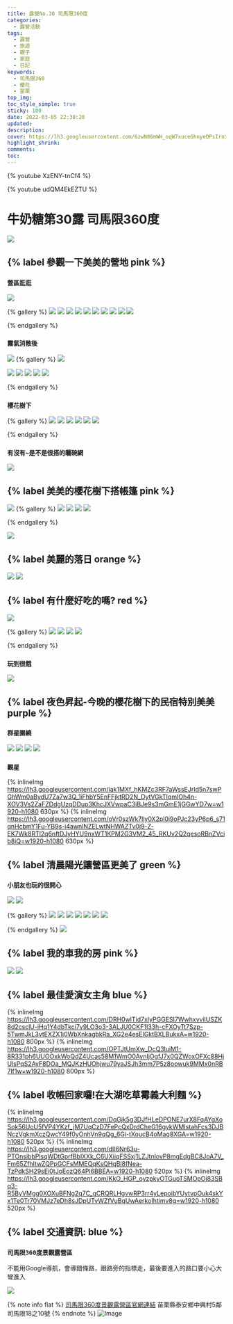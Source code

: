 ```yaml
---
title: 露營No.30 司馬限360度
categories:
  - 露營活動
tags:
  - 露營
  - 旅遊
  - 親子
  - 家庭
  - 日記
keywords:
  - 司馬限360
  - 櫻花
  - 苗栗
top_img:
toc_style_simple: true
sticky: 100
date: 2022-03-05 22:38:20
updated:
description:
cover: https://lh3.googleusercontent.com/6zwN86mWH_oqW7xuceGhnyeDPsIrnSFZcwbidwx0TVElUEhGLKnQ8o8-GmCRC1_mpTYt6mflxN-xMl4NZIDZCHMRLKMpK-B_R_Y9IflzuaCkIyCOTZ1uUS3vvLx1rrZATGcO4ovRAg=w1920-h1080
highlight_shrink:
comments:
toc:
---
```


{% youtube XzENY-tnCf4 %}

{% youtube udQM4EkEZTU %}

# 牛奶糖第30露 司馬限360度

![](https://lh3.googleusercontent.com/YEVZyACbAgac59cS1kcoH-rCg39FFwu1NSu9C1agGMoH2rGap0ywSzGI7PyYqSRcSrIrtbMSvqdyuMKxY8_-tF8PlbFFsI4qJesF3b9kPwBRfLZ_rUy_DMz_tBpBkkK_2v1fHw3OQw=w1920-h1080)

## {% label 參觀一下美美的營地 pink %}

### `營區逛逛`

![](https://lh3.googleusercontent.com/U5GRtlkDV4ZOE8Jh1wZAu-GJ1MafCw0GoI58HpDPIa3vHDLYnHgkP_-cuiOVIybcjYw6Pk6XoU4JB0eo_0SXyk1zVF9E0U7vgCEa1VMX8vHIW3Hh7DlHc0SwlaLWdYmitKV5SvqYJw=w1920-h1080)

{% gallery %}
![](https://lh3.googleusercontent.com/brcdaJghfVEbVuNaxtp-I4XUooZPrhMxtdze7n22YSaPIyMhF0hhSAo-D_z5V3AjbmoF3TEBL4JRb5A2Gr2lpYREA4AzMtSw-jFjcWJKu5RazNbvp84sguckqkdwnkGCClyZnSrOKQ=w1920-h1080)
![](https://lh3.googleusercontent.com/nfcb65zTqNBXjTM3XaT8EpeJM6Kd2yLYtuezKPJ0imvrnLGnz2uenlLocZuofQ_aI26DVUz-v0bIgItMedWAQZkgKN_vCFGIgLyXkhBirc8-SDhMwwCvlXI6ZU9yoU6tnviZCGGztA=w1920-h1080)
![](https://lh3.googleusercontent.com/oB0pfLfLsX_aQg2UxQayBLFUkTpfDxRpAGMJhpc18KMLUNozb238h4wgHFOwhGdT8mAsf61vY0hBGTBuRRimITOP23iZhycrAhKxNPXk6PKSe6gHJfzUbEmUtFzrZXQM49LH2Mj-UA=w1920-h1080)
![](https://lh3.googleusercontent.com/rWQ7uCDOvX7J9LsnVW7lntXkAZmQV_BLo6PqdH0QzciVeq2KsFngAlQB-YvxEZ2M2qaUQHSJkCtbXALJlslhlvzzNTIbhD5EROpIfUsWysVZ4157uDD5pl-qACofXrti1lN9PBiUwA=w1920-h1080)
![](https://lh3.googleusercontent.com/OzgHWgxCR6qiaG2_kbd4O3HjHcsHRK0z412as7-Yus1jlU8rDwRcK5l0pu_VCyo6AQUcvrZkMuhD11W8yXtN7XsUeiB4nR-HERAydBAffoM6TXQlrc5mcOcMrtlCUDRAGE3kdqVkcA=w1920-h1080)
![](https://lh3.googleusercontent.com/sFbxK1VRFSocPPWu44Z0KVsZQ4-GgA9E2zA-MgWuMvvZZD1QyfzbwOrVOmB1QehdYRK2FDbpW00CGKy750Vyv3_ZFHcmlUpwJuZRIf3FwmCT_g3_RS2R1j1J8VUu1OB5RJOHYMz_uQ=w1920-h1080)
![](https://lh3.googleusercontent.com/fxf21m4IFRk1HChBY8DhGzZW5mXnumSEh47hNDt3gkRSHAL-jwR2ABcaszd8UUlEmjH2bCtyaYqz3WlARNfrXr9gq3Qp0wnn7zJq269dPNUWnShGdlrqHqNup5mOkJJOef0Am4n0Kg=w1920-h1080)
![](https://lh3.googleusercontent.com/42mE_0YhBk9OH5u4M3JmlZzwEvdi5xaPotC3pe04ezBnBI615yxtjVd_WOn099DgXvSuUO0ZqL3VvcNpt3A7IGkO0800LqYKOjFktbAnJpU_O4FOAs_mIEZGjaBtVXPoLhwrASQG6g=w1920-h1080)
![](https://lh3.googleusercontent.com/7ID8suN33PLhi79ChHynU40YNC8MTZG7IOMWN2LIfOaq041ff_Xh6Ua2Cz4vPhK3_DdmOYhsdf5Xtzf5WSCBPHS4gMwXPHFNOYB5eed8cKs0uEVOcru-XO8XDD_DqDFN-B7oXFlRPw=w1920-h1080)
![](https://lh3.googleusercontent.com/wZtnB8Jqr4sjm3dtVdc_dWYPmN1MXeeOPEPtD07vkSqJCNm-ds-Bp5tV4AtgGUEHD5BB8JdKXSwSwyqTf5Bq8im2SJwUYmxQIkbHnVo7MXjt2fnrDVZcuDCqsGzmN-sLwNTd-XeTKQ=w1920-h1080)

{% endgallery %}

### `霧氣消散後`

![](https://lh3.googleusercontent.com/s52rcpoj4oDmkTTdtEZ80OmLrXsOEOo0Xf5JkYEG_JrG-wS1nTMghlWewRjzEmWReeB22zy9ouhoAwzDO8LvsPn7RL4XWW4q1X7fqSrgnR_ImLyt-I9iSrIidxe1tKjkLsG6Xqc0Fg=w1920-h1080)
{% gallery %}
![](https://lh3.googleusercontent.com/yQcJQJNOkEncLXIcn-zMSVgXbLjHi2Eo5eD9gPTwsAuy6l4fz3rMOwOVFLNedAn4WieTqHRMZC2T5r8aVo46frb7YRYbRXQBuGS28r6v20QHU145p3gUnTJ6_NJQHT_5nzyA6R39Xw=w1920-h1080)

![](https://lh3.googleusercontent.com/gn7aTZUbY_lld-8B5ev1h6DJpTt9JBKoP03EXjVd9XJKHfh0j4hkWew4PPCGX5yBzsNCW4_Im4CZf-D3t6xyZpGFTsLJ0rA1-BRMFFLIoFX1mVh7YeGsAQ0uubcHzPsASpk8oH10vg=w1920-h1080)
![](https://lh3.googleusercontent.com/tCWVYjmjf_AzJzyu7sw151kKgensZ2wuiT_dytp6oqdnT3Zt-aCDI0k-89iZ9P2GSk_ISCk_uoE1xPujQu2DVr2yZqtXKyNCGK5HAhWKBCqGfoXo8mr-4P1hYxjwb_k50WWWlCugnQ=w1920-h1080)
![](https://lh3.googleusercontent.com/VzHfrs9yKVTB7JSCZqAzKDbecIebMKldiFoRMf0RDSoMALPBCtMvu9kS4tISkpQiNej3PBz8a5L_avFX60ApGRJJOXSbV-Zmx2CLNmB3d6vztH5B6TSFHg9csaOtNw0bhSXp7Dl6bQ=w1920-h1080)
![](https://lh3.googleusercontent.com/p8P2HiXeO2SztfbwOb21KtvdMdnVkLJDw2fy7LF8Ef6jsGipxU4VrkN4SCKD6fsEnPlOHBtW655jKAY_gFll04bs7eat2Uzs2O3HcDERMpF3EujJo-2tqXqUFzDHvoQT8w5ypcYaKg=w1920-h1080)
![](https://lh3.googleusercontent.com/K44dEAhj2dp0aKaBziIgunYnczSRGibNcRKws3-OOVoDgPgXe-9SxViRN9Xxooxa55jTVQ__1Lco5NHCoiz7Jb0-Kf9qo5ocT2UGjKQgrYSUjxPZC9SfdRT18iRaScKudhd-fPnBtA=w1920-h1080)

{% endgallery %}

### `櫻花樹下`

{% gallery %}
![](https://lh3.googleusercontent.com/I2oYU_f4Qqxo-DLthIq2QPYawXoBHcPNUtQT-6XbyQAvl897euUTAf9e3YdL5SYFgl9vUIiZd04CELi9_ziwu7mmNJUkpx5N0RUYuLs1kaWFiv8Mff4pKQptNLyF5fT_i_35IF-0uQ=w1920-h1080)
![](https://lh3.googleusercontent.com/OMyYeDB8eZS-qUR6TD0qnwNFpaE7zwrMyEvwWwDC0I9d8bZX25vbEte1wxtgaSHnqU0nV3Wxb4G1OCKpS7rIh6oRV7oPzZKmPwdYxh8fZpaNENfLDqjQPmWuvEQz0ivPSAWxbpsCHQ=w1920-h1080)
![](https://lh3.googleusercontent.com/OA-gV0b-FkRNBO0SXj_xuZ0q2Y8XFkPmD-22aYglPlMMH82qV16cEXq8eWHb5klfeoEl62S1yO9e7ZPzglUmsUL2niGQipvownIgPuZQv0iXxx7nx-TQTvki0_MAFssfMC9j2MWL7A=w1920-h1080)
![](https://lh3.googleusercontent.com/to4XuzEcWGfFZxoPkVrFqpAuv2NOxwYld3rxqS8Awp-Mfbddf8IZxjVF82JJHjyGi_nTKi52XluMoVNTNJdrTJgp8tI4NpM7G78hwAMw3J-Urp8E4despWPeX5MHPILqCZMIWGe1IQ=w1920-h1080)
![](https://lh3.googleusercontent.com/yquvjYJvNC6xeAXkKURFXXrmDWnmUgvL4Pku1g0NRWtI8jKTWhW_Woc4oanTSvaNBn6kjZPx5E8kfVYiRS_2mwSErGqR2F8E_I0-voVefOe766t8ZT7lfgsWTkrmNwcitFTPBcB0PA=w1920-h1080)
![](https://lh3.googleusercontent.com/dAUskNqZLb3w0CBNJ3KwpVwwDUrpdITagjgQyNP8yG5n75z5he3DS2wQeNiKH3_AjnIVtWPB-5kTdC9O5LsMf8ZrIR3EUr4Y7WoAjDP5sHZEKT80CAn6FjayKtX8ea9XvYdl-5aHuQ=w1920-h1080)

{% endgallery %}

### `有沒有~是不是很搭的曬碗網`

![](https://lh3.googleusercontent.com/kPi6OMtIXiTM5a_k43h7mnWMMLwoeQPQRPO_HOW6L5AeVRzO_ibPmGRtg2Ql-QwIn_Dv087Y8X2K7fxTL2aXfFYyVqUC_NgCmAObwB43ml4Nm6cilmVmqVp79rYazQE8RvfpeZpJkw=w1920-h1080)

## {% label 美美的櫻花樹下搭帳篷 pink %}

![](https://lh3.googleusercontent.com/6ppp9spNeZOpnIF3iClBZSICzdpVzRYgGBy_Mdqtkm_s9Vn86CsyAr9C5dOTsqthU_4ZCGzDLQoeAZLzHridmhGcw61AEieyQKC6yD0H3wUqALbGOdkFa4jT-ko7OEkS6H9FV1pw4A=w1920-h1080)
{% gallery %}
![](https://lh3.googleusercontent.com/CByEP5sgFpvY4KPG1_6I6Cx__98eCpHzSx6XVlt0SUzY67EfF-G7yeIg4dHwAksXvBNRyXzkpXP0UhGSz3Yxr8WTW19Qv6oOmjfHME8Qkot_b46K1UnN09WB021Fw7FS5Nk-p5yxHw=w1920-h1080)
![](https://lh3.googleusercontent.com/7lIrytMwLURUR90pFK968qfbi8bjfpQ8JoZwlx93qBQSpglGLpcaaX2d45KFFOwM8xtuHmKVhS8QUG49B3Yt1ZQfrQICzp4FEp16h0E9f9faDP__uFDFkdRImIYMl_GYyRbPAlFdMg=w1920-h1080)
![](https://lh3.googleusercontent.com/btEndT2M5AmwiojIbfI78OsZyMN6aZdInuN8NWrj8IvnmQy2_-Uz3t9ts1LMuj0y_LRNbL1hmPFcJf065pmwENzO0Y4JZ2MJdtsmng9Gv4mBUmgKzkC0bRAQ3xukfcfIf3DK9DjfRw=w1920-h1080)
![](https://lh3.googleusercontent.com/wpfZPUl_hPGMoq9tsYAzF92_AS2khTAoGB2b-YT6OpkHIObKZPVpjK1cNGll17eXXI6kucZYXomt2d-ICzYZB36QDpHQ7HNnEWxRUzfze2jCFsDbuZBIh2WV5o70ivdA-UrmZqvjKg=w1920-h1080)

{% endgallery %}

![](https://lh3.googleusercontent.com/fqGAG9ocSBxRux6A7Xy_5MzCsJx9zo0alVNEisc5q52NU_R0cZUT2Lhjl_q5_AZbtcHDCdAInrAcooLTM2kj6WE86O_reLB3f5w_bLt3E0GKqNsuiPyw7O2FAuWBC3SJ7qSUUntwbw=w1920-h1080)

## {% label 美麗的落日 orange %}

![](https://lh3.googleusercontent.com/X_BIo6GrUQq6tQlkjNKgrXE3yhZ6jaPhTFQTd1utYoB45ha4CqtArJQEUoLEpqn1GD2JFhiRzjCBueXeUOROncgIDWULEFZZTPca0oZTb50UPR28fZ2TagwoQ5XCwJO9wI6hrTbS_w=w1920-h1080)
![](https://lh3.googleusercontent.com/rExawHzvMDgYfA7KtW2osjmx-dqo2jhfh5vzJ3q62RJQ0GpGi7ir-5RzjAw2BqQ1lPJUeiXCIFq9PJH4Jm98eNSAzrtz01VRFmbNAC8kCMClkuuAWKhUBZzl56xr2oDUozEGmE4Xiw=w1920-h1080)

## {% label 有什麼好吃的嗎? red %}

![](https://lh3.googleusercontent.com/0eDzMTsDrk0xz8v3kEMc7vN6Bjf6GM2U123bwwpoPEg2w0kEYa5Vj9b5w9haQz1OY7p3ucY35f7ch-coIpVjd45RbbbhWRgA7O_V04lEDetXy0Iv9z9DZEVseh-CNSEk3lbuCZWXmg=w1920-h1080)

{% gallery %}
![](https://lh3.googleusercontent.com/k2G9ZjPB9r2fV9ug63sET5g80ate6_VyOdyW-MbNtMyAnQlVV_OBv4wb1xpc2hv_SjcGdHYNOMP8agg0OroqkovFalVTeRdTvPHUbJXy1YuPzySQsOIOX5D8rYvBNFdqbRNUK3_p4A=w1920-h1080)
![](https://lh3.googleusercontent.com/L5mv0hJXvhhGaipL_NZboCqtNevkAuvbIXGlDL_qK5n29U0Ow5c8PLQZduQU6y7AWgexzM670i_rbNXnkXXoj9AmAM9cEgmvjL16VYopz86E0ODchvJhfdvX7y5Y8S4AQXdbSBkhYA=w1920-h1080)
![](https://lh3.googleusercontent.com/bBoZsOa_SHC5MT2x76oejjJoYDiOgUDBEjLq_OXmWd3U1UstQodKz7ztZqUGtJbmDjIQK4O5ZFZu7pBIYK7Jf-xBLQBkzgqxQaGpQnE_GlaZ9AD-ttZ2vrQYQjD4J1qrFauNOMP59w=w1920-h1080)
![](https://lh3.googleusercontent.com/95obvgMliKYCysfbNke14uxzobLU3NdyqUTG_4P1zZnN0JDBCsIlSQ5wbHA826c9Ufuh8phkcXNtFzoaomQOaDR9BiaaWgP5VmkQEFoeQnDjCGlcMjM1H7rnLyy9dHzhYZXl0w-XpQ=w1920-h1080)

{% endgallery %}

### `玩到很餓`

![](https://lh3.googleusercontent.com/MzQm6jrIZz_U-hbq9MpatdAE3jvZZ05-CXfd6E0CZxOqfwMAoiCNvgvqcvpZav_f_sxpHkX3DNwOlJkQprWZOECtXMWGh31jwko2IcSS8QFs3S4ajhf2b4bJPaYhwf74N6D-l6QNLQ=w1920-h1080)

## {% label 夜色昇起-今晚的櫻花樹下的民宿特別美美 purple %}

### `群星圍繞`

![](https://lh3.googleusercontent.com/m80gZOdnNmhChbBVZRcAambPgmMj5dYVGLpZ6vtRb9aBIj81lOHdC89ZrnLyaOsDfSLLLg3gHILM9c-XYw_PRsrcyv5SjfJfmg0bQcV3LhbvavCoui2uXQFDIPWxb7kUGP-L5Kg7dw=w1920-h1080)
![](https://lh3.googleusercontent.com/mgTpISAY6SDieJdjNGXzhmdiPFejR98sYkosj8Q9gbmTQf0_MTtYy0OuWp4_OpQJq9aeFZFPBGa3f9Fe7J9Jw_JZFoTIo2jawVFFf-jMwinFp88u40FbxoAKIT9S7e7gm3D0w-oKkw=w1920-h1080)
![](https://lh3.googleusercontent.com/9yqH9rq1x_3Z7wUFCr13ia2lRw5Uu1QrT3j5uUGLwmUGREJ8MJ-u2obBj0ZLJyyGTFBLIELEjLALJlRAAcXwpm4zb00aNa-3xhEouGslAl-Fui0utkyTAvw6lR5khLzBbB9YCLApXw=w1920-h1080)
![](https://lh3.googleusercontent.com/OZTFcOeHplK2_2lZAXXt4tCggp_bhilYxSuVMhQSc-nUq7aIHIBPUPEnsxEbJO7cf4-02hZbEzs_1Au9bB4byWCknYOKY11P_XbrzLDDdU8MfIyPRE1NSASpYnJ43Y9fYn1UzKVrbQ=w1920-h1080)

### `觀星`

{% inlineImg https://lh3.googleusercontent.com/iak1MXf_hKMZc3RF7aWssEJrId5n7swPGhWm0aBydU7Za7w3Q_1iFhbY5EnFFjktRD2N_DytVGkTIqmIOh4n-XOV3Vs2ZaFZDdgUzqDDup3KhcJXVwpaC3iBJe9s3mGmE1jGGwYD7w=w1920-h1080 630px %}
{% inlineImg https://lh3.googleusercontent.com/oVr0szWk7lly0X2pl0i9oPJc23yP6p6_s71qnHcbmY1Fu-YB9s-i4awnlNZELwtNHWAZTv0j9-Z-EK7Wk8RTl2q6nftDJyHYU9nxWT1KPM2G3VM2_45_RKUv2Q2qesoRBnZVcib8iQ=w1920-h1080 630px %}

## {% label 清晨陽光讓營區更美了 green %}

### `小朋友也玩的很開心`

![](https://lh3.googleusercontent.com/rkpQ2OO2Js4SwMfuI-WYMhF1ySJzSKRW2uC2HBBNeYHZfBV0EBpZcN0svvyaoN0Zq8LOcBxg-zvF8witTaeSrR8hMxOf1u9McF2792GE8Xa2ZZezU_vEaSYnkxdKy021ZkX_LYkp2Q=w1920-h1080)
![](https://lh3.googleusercontent.com/53TuCE0lwmKQjtUUZOeHbfzP6qp07_cIqV6XsmtSUTu5i0QJ87M_PO31O_lxKXAZPRSyQG8SQ8kylbaRKOrOeH646IQXLxfdg67L_YJjcePOQ7HAwCts2EInIHvZJzoRdnIQzuea5Q=w1920-h1080)

{% gallery %}
![](https://lh3.googleusercontent.com/Gmau55nvsQy7YL62UJr0x_lqQPYuEy8Fgkm7joVncwSYjcY73ww6lyYYOIkh4-ZfTZcqVM-XK-A-ioC-KHuEZ7E-x49T_tQ9gj3_C-_G1pd6YGtOU_bJmiLspJXWY1tXsJVOaI0pIQ=w1920-h1080)
![](https://lh3.googleusercontent.com/HJQfoTCcM7GQ6ex9i8w115DYNsUvIEXITW79TaZxc1dx6WNjbT2n9Lduj5dfyOQsv5BtVp7IvQcgYAEH0dQQGIJqdPtg7Mi9aRj42VZShImFHd9mzd0O_HVemBjd8Wbb31cVNrUwfQ=w1920-h1080)
![](https://lh3.googleusercontent.com/9iN2H0-tsuYZvuOf_aFFpWnHkX3CCjhLSwAiXMhzJaoaHy4fud0Ubb8slUPLyN007aj2XicBjuh8b_LHPa6FXkKunKdHVqHDmpF1q7Hx2LFNXZa5NqMNDGHsfurGoS3kzBVGJtIwOg=w1920-h1080)
![](https://lh3.googleusercontent.com/wkbq5APv_p5O0UlRKeieIw4T248kqGyJZq6R_lfGwJXcd2uUd2QSIFCKMyTlk2zSx_7zeVTvdES8LL-TuVk-adqYKHqc4ylTPDzYvbHwow9p99rCjiN033Q6Wim_gqTQk0ftRMoujA=w1920-h1080)
![](https://lh3.googleusercontent.com/4N_tbb-KoJdqAa4m9tHtXQuXCJiyohd8VVmulARi8U6ONRR2MCiwmYjZgp9DN8sYkafG4s4LHFXVIq6_EDFHPo7a5Y6GPDyKGK0hbFa0WOivtDb6AKhvWuxomHYUqJybiRvit6SM3Q=w1920-h1080)
![](https://lh3.googleusercontent.com/mHe7BQ6m9dkeeNQNaICqrm-vWzVunGPbDoew6Ol2g1w8G3ZkLH_z-07DidZJMHO4HCBSGB9U_DNHmM8xwtLEs6O9hcm9dLhgd5ibvFFHNkZMH4FrDmVIpQn4Xh1M2_5LdZ7xJvm0YA=w1920-h1080)
![](https://lh3.googleusercontent.com/NidkKZ-MZdKCG5RT32Q2cyoc3Ov1QZzyvF06Q8EdhRUagpjy3HLE6OAUJBv1aNW7rI9WV6sxa6Si4bQ4fNS2CanAq7_2RUyoruktXnb8GmckyXFFOKBSXdgXRLXsOXHN-GhW0dvZOA=w1920-h1080)

{% endgallery %}
![](https://lh3.googleusercontent.com/oJeWEGB2puHuDDCiM1H4mLDYP_2O7xX8t5M2E5S_7AHxsmSZLf1BvkC-Dc863Opcyaz_LpbAG-XQ5p4aujWQ8N7soxs7-V_Fyu52NJijjNxq_rJCt0l2ip1uLeVu7SwXPlS1PgA3cg=w1920-h1080)

## {% label 我的車我的房 pink %}

![](https://lh3.googleusercontent.com/6zwN86mWH_oqW7xuceGhnyeDPsIrnSFZcwbidwx0TVElUEhGLKnQ8o8-GmCRC1_mpTYt6mflxN-xMl4NZIDZCHMRLKMpK-B_R_Y9IflzuaCkIyCOTZ1uUS3vvLx1rrZATGcO4ovRAg=w1920-h1080)
![](https://lh3.googleusercontent.com/hBMbuUqPn7KhdrihbfKIEaOzhvM_i5SHQXanzuvbrXn8VIVrHf5N6kVlS2ehELnPNctt9sYvguzeYgo2sieyHBDdwCDTzfcnLxwUbD48VCulzi0hOD-x2QIME-tQBq-fqKk1_UEf3g=w1920-h1080)

## {% label 最佳愛演女主角 blue %}

{% inlineImg https://lh3.googleusercontent.com/DRH0wlTid7xIyPGGESI7WwhxvvilUSZK8d2csclU-iHq1Y4dbTkci7v9LO3o3-3ALJU0CKF1I33h-cFXOyTt7Szp-5TwmJkL3vtEXZX1j0WbXnkagbkRa_XG2e4esEIGktBXLBukxA=w1920-h1080 800px %}
{% inlineImg https://lh3.googleusercontent.com/OPTJtUmXw_DcQ3luiM1-8R331ph6UUOOxkWoQdZ4Ucas58M1WmO0AynIjOgfJ7x0QZWoxOFXc88HjUlsPqS2AyF8DOa_MQJKzHUOhjwu79yaJSJh3mm7P5z8oowuk9MMx0nRB7lf1w=w1920-h1080 800px %}

## {% label 收帳回家囉!在大湖吃草霉義大利麵 %}

{% inlineImg https://lh3.googleusercontent.com/DqGjk5g3DJfHLeDPONE7urX8FqAYgXoSok56UoU5fVP4YKzf_jM7UqCzD7FePcQxDrdCheG16gykWMIstahFcs3DJBNczVgkmXczQwcY49f0yOnhVn9qQg_6Gi-tXoucB4oMaq8XGA=w1920-h1080 520px %}
{% inlineImg https://lh3.googleusercontent.com/dII6Nr63u-PTOnsibbPlsqWDtGprfBblXXk_C6UXiiqFSSxj1LZJtnlovP8mgEdgBC8JoA7V_Fm65ZfhItwZQPpGCFsMMEQqKsQHqBl8fNea-TzPdkSH29sEi0tJoEozQ64Pl6BBEA=w1920-h1080 520px %}
{% inlineImg https://lh3.googleusercontent.com/KkO_HGP_oyzpkyOTGuoTSMOpOj83SBq3-R5ByVMgg0XOXuBFNg2q7C_gCRQRLHgvwRP3rr4yLepoibYUytvpOuk4skYx1Te0Tr70VMJz7eDh8sJDpUTvWZfVuBqUwAerkoIhtimv8g=w1920-h1080 520px %}

## {% label 交通資訊: blue %}

### `司馬限360度景觀露營區`

不能用Google導航，會導錯條路，跟路旁的指標走，最後要進入的路口要小心大彎進入

![](https://lh3.googleusercontent.com/1k5Ztef65GNLCiyIVOuOMusZO8CVE2JKRlgTFsWbrRwihYr_ucNY0fYMTQOjFD38pR36b4KnOzgs-rYc3TdjQJQgsWtvLEBSdT2Vivpr9p_Q8tM26R6RmmpTz6TVJvNJw0n5IHrwDg=w1920-h1080)

{% note info flat %}
[司馬限360度景觀露營區官網連結](https://example360blog.wordpress.com/)
苗栗縣泰安鄉中興村5鄰司馬限18之10號
{% endnote %}
![Image](https://i.imgur.com/9JyOeQp.png)
